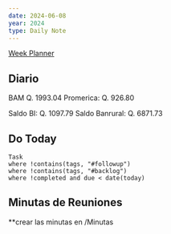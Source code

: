 ```yaml
---
date: 2024-06-08
year: 2024
type: Daily Note
---
```

[Week Planner](../Cuaderno/Week%20Planner.md)
## Diario

BAM Q. 1993.04
Promerica: Q. 926.80

Saldo BI: 
Q. 1097.79
Saldo Banrural:
Q. 6871.73


## Do Today

```dataview
Task
where !contains(tags, "#followup")
where !contains(tags, "#backlog")
where !completed and due < date(today)

```

## Minutas de Reuniones
**crear las minutas en /Minutas


